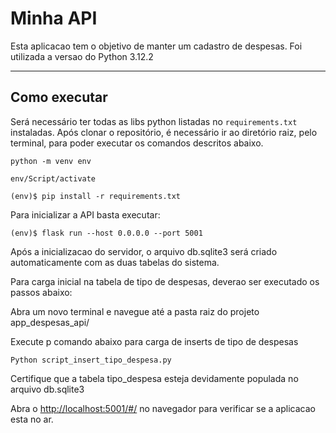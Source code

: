 # Minha API

Esta aplicacao tem o objetivo de manter um cadastro de despesas.
Foi utilizada a versao do Python 3.12.2

---
## Como executar 

Será necessário ter todas as libs python listadas no `requirements.txt` instaladas.
Após clonar o repositório, é necessário ir ao diretório raiz, pelo terminal, para poder executar os comandos descritos abaixo.

```
python -m venv env  
```

```
env/Script/activate
```

```
(env)$ pip install -r requirements.txt
```

Para inicializar a API basta executar:

```
(env)$ flask run --host 0.0.0.0 --port 5001
```

Após a inicializacao do servidor, o arquivo db.sqlite3 será criado automaticamente com as duas tabelas do sistema.

Para carga inicial na tabela de tipo de despesas, deverao ser executado os passos abaixo:

Abra um novo terminal e navegue até a pasta raiz do projeto app_despesas_api/

Execute p comando abaixo para carga de inserts de tipo de despesas

```
Python script_insert_tipo_despesa.py
````

Certifique que a tabela tipo_despesa esteja devidamente populada no arquivo db.sqlite3

Abra o [http://localhost:5001/#/](http://localhost:5001/#/) no navegador para verificar se a aplicacao esta no ar.


